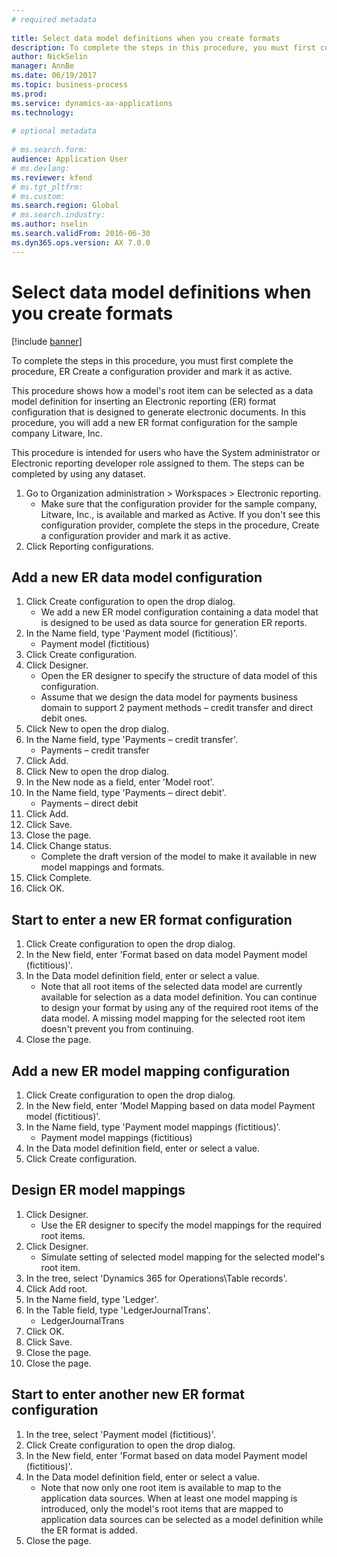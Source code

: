 ```yaml
--- 
# required metadata 
 
title: Select data model definitions when you create formats
description: To complete the steps in this procedure, you must first complete the procedure, ER Create a configuration provider and mark it as active. 
author: NickSelin
manager: AnnBe 
ms.date: 06/19/2017
ms.topic: business-process 
ms.prod:  
ms.service: dynamics-ax-applications 
ms.technology:  
 
# optional metadata 
 
# ms.search.form:   
audience: Application User 
# ms.devlang:  
ms.reviewer: kfend
# ms.tgt_pltfrm:  
# ms.custom:  
ms.search.region: Global
# ms.search.industry: 
ms.author: nselin
ms.search.validFrom: 2016-06-30 
ms.dyn365.ops.version: AX 7.0.0 
---
```

# Select data model definitions when you create formats

[!include [banner](../../includes/banner.md)]

To complete the steps in this procedure, you must first complete the procedure, ER Create a configuration provider and mark it as active. 

This procedure shows how a model's root item can be selected as a data model definition for inserting an Electronic reporting (ER) format configuration that is designed to generate electronic documents. In this procedure, you will add a new ER format configuration for the sample company Litware, Inc. 

This procedure is intended for users who have the System administrator or Electronic reporting developer role assigned to them. The steps can be completed by using any dataset.

1. Go to Organization administration > Workspaces > Electronic reporting.
    * Make sure that the configuration provider for the sample company, Litware, Inc., is available and marked as Active. If you don't see this configuration provider, complete the steps in the procedure, Create a configuration provider and mark it as active.  
2. Click Reporting configurations.

## Add a new ER data model configuration
1. Click Create configuration to open the drop dialog.
    * We add a new ER model configuration containing a data model that is designed to be used as data source for generation ER reports.  
2. In the Name field, type 'Payment model (fictitious)'.
    * Payment model (fictitious)  
3. Click Create configuration.
4. Click Designer.
    * Open the ER designer to specify the structure of data model of this configuration.  
    * Assume that we design the data model for payments business domain to support 2 payment methods – credit transfer and direct debit ones.  
5. Click New to open the drop dialog.
6. In the Name field, type 'Payments – credit transfer'.
    * Payments – credit transfer  
7. Click Add.
8. Click New to open the drop dialog.
9. In the New node as a field, enter 'Model root'.
10. In the Name field, type 'Payments – direct debit'.
    * Payments – direct debit  
11. Click Add.
12. Click Save.
13. Close the page.
14. Click Change status.
    * Complete the draft version of the model to make it available in new model mappings and formats.  
15. Click Complete.
16. Click OK.

## Start to enter a new ER format configuration
1. Click Create configuration to open the drop dialog.
2. In the New field, enter 'Format based on data model Payment model (fictitious)'.
3. In the Data model definition field, enter or select a value.
    * Note that all root items of the selected data model are currently available for selection as a data model definition. You can continue to design your format by using any of the required root items of the data model. A missing model mapping for the selected root item doesn't prevent you from continuing.  
4. Close the page.

## Add a new ER model mapping configuration
1. Click Create configuration to open the drop dialog.
2. In the New field, enter 'Model Mapping based on data model Payment model (fictitious)'.
3. In the Name field, type 'Payment model mappings (fictitious)'.
    * Payment model mappings (fictitious)  
4. In the Data model definition field, enter or select a value.
5. Click Create configuration.

## Design ER model mappings
1. Click Designer.
    * Use the ER designer to specify the model mappings for the required root items.  
2. Click Designer.
    * Simulate setting of selected model mapping for the selected model's root item.  
3. In the tree, select 'Dynamics 365 for Operations\Table records'.
4. Click Add root.
5. In the Name field, type 'Ledger'.
6. In the Table field, type 'LedgerJournalTrans'.
    * LedgerJournalTrans  
7. Click OK.
8. Click Save.
9. Close the page.
10. Close the page.

## Start to enter another new ER format configuration
1. In the tree, select 'Payment model (fictitious)'.
2. Click Create configuration to open the drop dialog.
3. In the New field, enter 'Format based on data model Payment model (fictitious)'.
4. In the Data model definition field, enter or select a value.
    * Note that now only one root item is available to map to the application data sources. When at least one model mapping is introduced, only the model's root items that are mapped to application data sources can be selected as a model definition while the ER format is added.   
5. Close the page.


